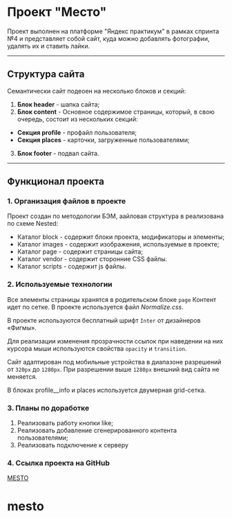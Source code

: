 # Проект "Место"
Проект выполнен на платформе "Яндекс практикум" в рамках спринта №4 и представляет собой сайт, куда можно добавлять фотографии, удалять их и ставить лайки.
***
## Структура сайта
Семантически сайт подеоен на несколько блоков и секций:
1. __Блок header__ - шапка сайта;
2. __Блок content__ - Основное содержимое страницы, который, в свою очередь, состоит из нескольких секций:
  * __Секция profile__  - профайл пользователя;
  * __Секция places__ - карточки, загруженные пользователями;
 3. __Блок footer__ - подвал сайта.
***
## Функционал проекта
### 1. Организация файлов в проекте
Проект создан по методологии БЭМ, аайловая структура в реализована по схеме Nested:
* Каталог block - содержит блоки проекта, модификаторы и элементы;
* Каталог images - содержит изображения, используемые в проекте;
* Каталог page - содержит страницы сайта;
* Каталог vendor - содержит сторонние CSS файлы.
* Каталог scripts - содержит js файлы.

### 2. Используемые технологии
Все элементы страницы хранятся в родительском блоке `page` Контент идет по сетке. В проекте используется файл _Normalize.css_.

В проекте используются бесплатный шрифт `Inter` от дизайнеров «Фигмы».

Для реализации изменения прозрачности ссылок при наведении на них курсора мыши используются свойства `opacity` и `transition`.

Сайт адаптирован под мобильные устройства в диапазоне разрешений от `320px` до `1280px`. При разрешении выше  `1280px` внешний вид сайта не меняется.

В блоках profile__info и places используется двумерная grid-сетка.

### 3. Планы по доработке
1. Реализовать работу кнопки like;
2. Реализовать добавление сгенерированного контента пользователями;
3. Реализовать подключение к серверу

### 4. Ссылка проекта на GitHub
[MESTO](https://sergey-pyshkin.github.io/mesto/)
# mesto
